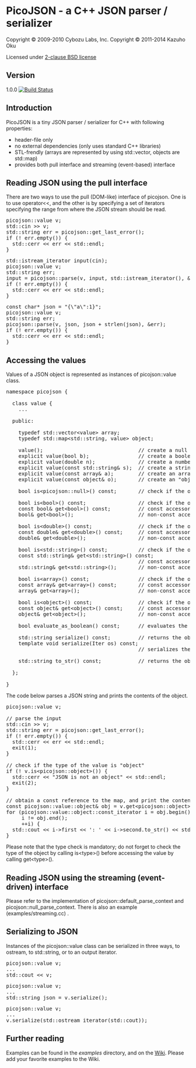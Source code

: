 # PicoJSON - a C++ JSON parser / serializer

Copyright &copy; 2009-2010 Cybozu Labs, Inc.
Copyright &copy; 2011-2014 Kazuho Oku

Licensed under [2-clause BSD license](http://opensource.org/licenses/BSD-2-Clause)

## Version

1.0.0 [![Build Status](https://travis-ci.org/d-led/picojson.svg?branch=travis-ci)](https://travis-ci.org/d-led/picojson)

## Introduction

PicoJSON is a tiny JSON parser / serializer for C++ with following properties:

- header-file only
- no external dependencies (only uses standard C++ libraries)
- STL-frendly (arrays are represented by using std::vector, objects are std::map)
- provides both pull interface and streaming (event-based) interface

## Reading JSON using the pull interface

There are two ways to use the pull (DOM-like) interface of picojson.  One is to use operator&lt;&lt;, and the other is by specifying a set of iterators specifying the range from where the JSON stream should be read.

<pre>
picojson::value v;
std::cin &gt;&gt; v;
std::string err = picojson::get_last_error();
if (! err.empty()) {
  std::cerr &lt;&lt; err &lt;&lt; std::endl;
}
</pre>

<pre>
std::istream_iterator input(cin);
picojson::value v;
std::string err;
input = picojson::parse(v, input, std::istream_iterator(), &err);
if (! err.empty()) {
  std::cerr &lt;&lt; err &lt;&lt; std::endl;
}
</pre>

<pre>
const char* json = "{\"a\":1}";
picojson::value v;
std::string err;
picojson::parse(v, json, json + strlen(json), &err);
if (! err.empty()) {
  std::cerr &lt;&lt; err &lt;&lt; std::endl;
}
</pre>

## Accessing the values

Values of a JSON object is represented as instances of picojson::value class.

<pre>
namespace picojson {

  class value {
    ...

  public:

    typedef std::vector&lt;value&gt; array;
    typedef std::map&lt;std::string, value&gt; object;

    value();                               // create a null object
    explicit value(bool b);                // create a boolean object
    explicit value(double n);              // create a number object
    explicit value(const std::string& s);  // create a string object
    explicit value(const array& a);        // create an array object
    explicit value(const object& o);       // create an "object"

    bool is&lt;picojson::null&gt;() const;       // check if the object is "null"

    bool is&lt;bool&gt;() const;                 // check if the object is a boolean
    const bool& get&lt;bool&gt;() const;         // const accessor (usable only if the object is a boolean)
    bool& get&lt;bool&gt;();                     // non-const accessor (usable only if the object is a boolean)

    bool is&lt;double&gt;() const;               // check if the object is a number
    const double& get&lt;double&gt;() const;     // const accessor (usable only if the object is a number)
    double& get&lt;double&gt;();                 // non-const accessor (usable only if the object is a number)

    bool is&lt;std::string&gt;() const;          // check if the object is a string
    const std::string& get&lt;std::string&gt;() const;
                                           // const accessor (usable only if the object is a string)
    std::string& get&lt;std::string&gt;();       // non-const accessor (usable only if the object is a string)

    bool is&lt;array&gt;() const;                // check if the object is an array
    const array& get&lt;array&gt;() const;       // const accessor (usable only if the object is an array)
    array& get&lt;array&gt;();                   // non-const accessor (usable only if the object is an array)

    bool is&lt;object&gt;() const;               // check if the object is an "object"
    const object& get&lt;object&gt;() const;     // const accessor (usable only if the object is an object)
    object& get&lt;object&gt;();                 // non-const accessor (usable only if the object is an array)

    bool evaluate_as_boolean() const;      // evaluates the object as a boolean

    std::string serialize() const;         // returns the object in JSON representation
    template<typename Iter> void serialize(Iter os) const;
                                           // serializes the object in JSON representation through an output iterator

    std::string to_str() const;            // returns the object in string (for casual use)

  };

}
</pre>

The code below parses a JSON string and prints the contents of the object.

<pre>
picojson::value v;

// parse the input
std::cin &gt;&gt; v;
std::string err = picojson::get_last_error();
if (! err.empty()) {
  std::cerr &lt;&lt; err &lt;&lt; std::endl;
  exit(1);
}

// check if the type of the value is "object"
if (! v.is&lt;picojson::object&gt;()) {
  std::cerr &lt;&lt; "JSON is not an object" &lt;&lt; std::endl;
  exit(2);
}

// obtain a const reference to the map, and print the contents
const picojson::value::object& obj = v.get&lt;picojson::object&gt;();
for (picojson::value::object::const_iterator i = obj.begin();
     i != obj.end();
     ++i) {
  std::cout &lt;&lt; i-&gt;first &lt;&lt; ': ' &lt;&lt; i-&gt;second.to_str() &lt;&lt; std::endl;
}
</pre>

Please note that the type check is mandatory; do not forget to check the type of the object by calling is&lt;type&gt;() before accessing the value by calling get&lt;type&gt;().

## Reading JSON using the streaming (event-driven) interface

Please refer to the implementation of picojson::default_parse_context and picojson::null_parse_context.  There is also an example (examples/streaming.cc) .

## Serializing to JSON

Instances of the picojson::value class can be serialized in three ways, to ostream, to std::string, or to an output iterator.

<pre>
picojson::value v;
...
std::cout &lt;&lt; v;
</pre>

<pre>
picojson::value v;
...
std::string json = v.serialize();
</pre>

<pre>
picojson::value v;
...
v.serialize(std::ostream_iterator(std::cout));
</pre>

## Further reading

Examples can be found in the <i>examples</i> directory, and on the [Wiki](https://github.com/kazuho/picojson/wiki).  Please add your favorite examples to the Wiki.
